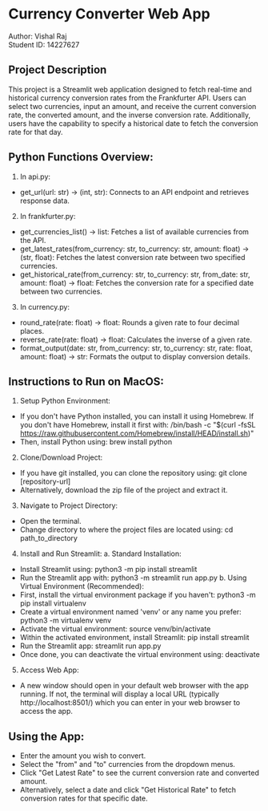 # Currency Converter Web App

Author: Vishal Raj<br />
Student ID: 14227627

## Project Description
This project is a Streamlit web application designed to fetch real-time and historical currency conversion rates from the Frankfurter API. Users can select two currencies, input an amount, and receive the current conversion rate, the converted amount, and the inverse conversion rate. Additionally, users have the capability to specify a historical date to fetch the conversion rate for that day.

## Python Functions Overview:
1.	In api.py:
*   get_url(url: str) -> (int, str): Connects to an API endpoint and retrieves response data.
2.	In frankfurter.py:
*	get_currencies_list() -> list: Fetches a list of available currencies from the API.
*	get_latest_rates(from_currency: str, to_currency: str, amount: float) -> (str, float): Fetches the latest conversion rate between two specified currencies.
*	get_historical_rate(from_currency: str, to_currency: str, from_date: str, amount: float) -> float: Fetches the conversion rate for a specified date between two currencies.
3.	In currency.py:
*	round_rate(rate: float) -> float: Rounds a given rate to four decimal places.
*	reverse_rate(rate: float) -> float: Calculates the inverse of a given rate.
*	format_output(date: str, from_currency: str, to_currency: str, rate: float, amount: float) -> str: Formats the output to display conversion details.

## Instructions to Run on MacOS:
1.	Setup Python Environment:
*	If you don't have Python installed, you can install it using Homebrew. If you don't have Homebrew, install it first with:
/bin/bash -c "$(curl -fsSL https://raw.githubusercontent.com/Homebrew/install/HEAD/install.sh)"
*	Then, install Python using:
brew install python
2.	Clone/Download Project:
*	If you have git installed, you can clone the repository using:
git clone [repository-url]
*	Alternatively, download the zip file of the project and extract it.
3.	Navigate to Project Directory:
*	Open the terminal.
*	Change directory to where the project files are located using:
cd path_to_directory
4.	Install and Run Streamlit:
a. Standard Installation:
*	Install Streamlit using:
python3 -m pip install streamlit
*	Run the Streamlit app with:
python3 -m streamlit run app.py
b. Using Virtual Environment (Recommended):
*	First, install the virtual environment package if you haven't:
python3 -m pip install virtualenv
*	Create a virtual environment named 'venv' or any name you prefer:
python3 -m virtualenv venv
*	Activate the virtual environment:
source venv/bin/activate
*	Within the activated environment, install Streamlit:
pip install streamlit
*	Run the Streamlit app:
streamlit run app.py
*	Once done, you can deactivate the virtual environment using:
deactivate
5.	Access Web App:
*	A new window should open in your default web browser with the app running. If not, the terminal will display a local URL (typically http://localhost:8501/) which you can enter in your web browser to access the app.

## Using the App:
*	Enter the amount you wish to convert.
*	Select the "from" and "to" currencies from the dropdown menus.
*	Click "Get Latest Rate" to see the current conversion rate and converted amount.
*	Alternatively, select a date and click "Get Historical Rate" to fetch conversion rates for that specific date.
